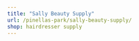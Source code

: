```yaml
---
title: "Sally Beauty Supply"
url: /pinellas-park/sally-beauty-supply/
shop: hairdresser supply
---
```


